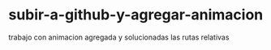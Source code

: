 # subir-a-github-y-agregar-animacion
trabajo con animacion agregada y solucionadas las rutas relativas
